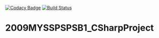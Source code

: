 [![Codacy Badge](https://api.codacy.com/project/badge/Grade/7be3bf86d929432f9da676b9d8cbdc84)](https://app.codacy.com/gh/99002533/2009MYSSPSB1_CSharpProject?utm_source=github.com&utm_medium=referral&utm_content=99002533/2009MYSSPSB1_CSharpProject&utm_campaign=Badge_Grade)
[![Build Status](https://dev.azure.com/pratheeksha2409/2009MYSSPSPSB1_CSharpProject(Netflix)/_apis/build/status/99002533.2009MYSSPSPSB1_CSharpProject?branchName=master)](https://dev.azure.com/pratheeksha2409/2009MYSSPSPSB1_CSharpProject(Netflix)/_build/latest?definitionId=1&branchName=master)
# 2009MYSSPSPSB1_CSharpProject
